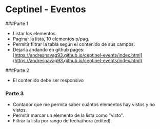 # Ceptinel - Eventos

###Parte 1

- Listar los elementos.
- Paginar la lista, 10 elementos p/pag.
- Permitir filtrar la tabla según el contenido de sus campos.
- Dejarla andando en github pages: [https://andresnavag93.github.io/ceptinel-events/index.html](https://andresnavag93.github.io/ceptinel-events/index.html)

###Parte 2

- El contenido debe ser responsivo

### Parte 3

- Contador que me permita saber cuántos elementos hay vistos y no vistos.
- Permitir marcar un elemento de la lista como "visto".
- Filtrar la lista por rango de fecha/hora (edited).
